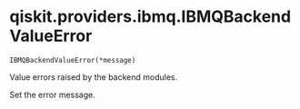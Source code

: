 # qiskit.providers.ibmq.IBMQBackendValueError

<span id="undefined" />

`IBMQBackendValueError(*message)`

Value errors raised by the backend modules.

Set the error message.
